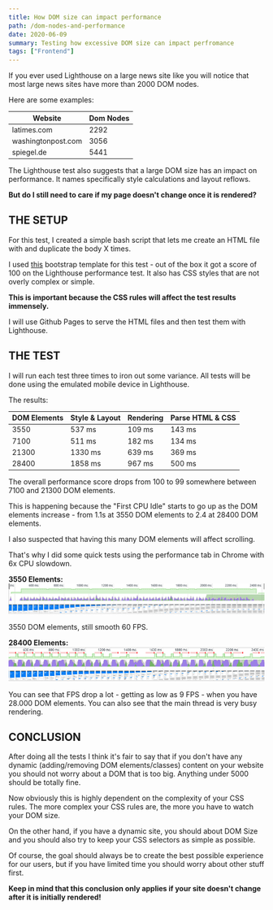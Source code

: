 ```yaml
---
title: How DOM size can impact performance
path: /dom-nodes-and-performance
date: 2020-06-09
summary: Testing how excessive DOM size can impact perfromance
tags: ["Frontend"]
---
```


If you ever used Lighthouse on a large news site like you will notice that most large
news sites have more than 2000 DOM nodes.

Here are some examples:

| Website            | Dom Nodes |
| ------------------ | --------- |
| latimes.com        | 2292      |
| washingtonpost.com | 3056      |
| spiegel.de         | 5441      |

The Lighthouse test also suggests that a large DOM size has an impact on performance.
It names specifically style calculations and layout reflows.

**But do I still need to care if my page doesn't change once it is rendered?**

## THE SETUP

For this test, I created a simple bash script that lets me create an HTML file with and duplicate the body X times.

I used [this](https://blackrockdigital.github.io/startbootstrap-business-frontpage/) bootstrap template for this test - out of the box it got a score of 100 on the Lighthouse performance test. It also has CSS styles that are not overly complex or simple.

**This is important because the CSS rules will affect the test results immensely.**

I will use Github Pages to serve the HTML files and then test them with Lighthouse.

## THE TEST

I will run each test three times to iron out some variance.
All tests will be done using the emulated mobile device in Lighthouse.

The results:

| DOM Elements | Style & Layout | Rendering | Parse HTML & CSS |
| ------------ | -------------- | --------- | ---------------- |
| 3550         | 537 ms         | 109 ms    | 143 ms           |
| 7100         | 511 ms         | 182 ms    | 134 ms           |
| 21300        | 1330 ms        | 639 ms    | 369 ms           |
| 28400        | 1858 ms        | 967 ms    | 500 ms           |

The overall performance score drops from 100 to 99 somewhere between 7100 and 21300 DOM elements.

This is happening because the "First CPU Idle" starts to go up as the DOM elements increase - from 1.1s at 3550 DOM elements to 2.4 at 28400 DOM elements.

I also suspected that having this many DOM elements will affect scrolling.

That's why I did some quick tests using the performance tab in Chrome with 6x CPU slowdown.

**3550 Elements:**
![diagram](./images/3550_scroll.png)

3550 DOM elements, still smooth 60 FPS.

**28400 Elements:**
![diagram](./images/28400_scroll.png)

You can see that FPS drop a lot - getting as low as 9 FPS - when you have 28.000 DOM elements.
You can also see that the main thread is very busy rendering.

## CONCLUSION

After doing all the tests I think it's fair to say that if you don't have any dynamic (adding/removing DOM elements/classes) content on your website you should not worry about a DOM that is too big. Anything under 5000 should be totally fine.

Now obviously this is highly dependent on the complexity of your CSS rules. The more complex your CSS rules are, the more you have to watch your DOM size.

On the other hand, if you have a dynamic site, you should about DOM Size and you should also try to keep your CSS selectors as simple as possible.

Of course, the goal should always be to create the best possible experience for our users, but if you have limited time you should worry about other stuff first.

**Keep in mind that this conclusion only applies if your site doesn't change after it is initially rendered!**
